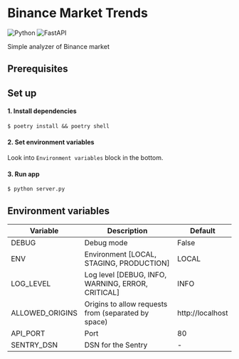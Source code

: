 # Binance Market Trends #

![Python](https://img.shields.io/badge/python-v3.9-blue)
![FastAPI](https://img.shields.io/badge/FastAPI-blue)

Simple analyzer of Binance market

## Prerequisites


## Set up
#### 1. Install dependencies

    $ poetry install && poetry shell

#### 2. Set environment variables

Look into `Environment variables` block in the bottom. 

#### 3. Run app

    $ python server.py

## Environment variables
| Variable                   | Description                                          | Default          |
|----------------------------|------------------------------------------------------|------------------|
| DEBUG                      | Debug mode                                           | False            |
| ENV                        | Environment [LOCAL, STAGING, PRODUCTION]             | LOCAL            |
| LOG_LEVEL                  | Log level [DEBUG, INFO, WARNING, ERROR, CRITICAL]    | INFO             |
| ALLOWED_ORIGINS            | Origins to allow requests from  (separated by space) | http://localhost |
| API_PORT                   | Port                                                 | 80               |
| SENTRY_DSN                 | DSN for the Sentry                                   | -                |
